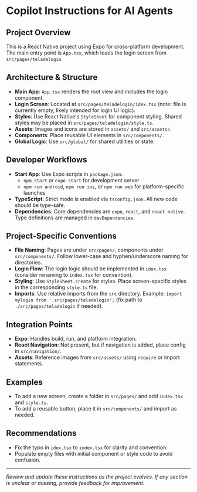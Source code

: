 # Copilot Instructions for AI Agents

## Project Overview
This is a React Native project using Expo for cross-platform development. The main entry point is `App.tsx`, which loads the login screen from `src/pages/teladelogin`.

## Architecture & Structure
- **Main App**: `App.tsx` renders the root view and includes the login component.
- **Login Screen**: Located at `src/pages/teladelogin/idex.tsx` (note: file is currently empty, likely intended for login UI logic).
- **Styles**: Use React Native's `StyleSheet` for component styling. Shared styles may be placed in `src/pages/teladelogin/style.ts`.
- **Assets**: Images and icons are stored in `assets/` and `src/assets/`.
- **Components**: Place reusable UI elements in `src/components/`.
- **Global Logic**: Use `src/global/` for shared utilities or state.

## Developer Workflows
- **Start App**: Use Expo scripts in `package.json`:
  - `npm start` or `expo start` for development server
  - `npm run android`, `npm run ios`, or `npm run web` for platform-specific launches
- **TypeScript**: Strict mode is enabled via `tsconfig.json`. All new code should be type-safe.
- **Dependencies**: Core dependencies are `expo`, `react`, and `react-native`. Type definitions are managed in `devDependencies`.

## Project-Specific Conventions
- **File Naming**: Pages are under `src/pages/`, components under `src/components/`. Follow lower-case and hyphen/underscore naming for directories.
- **Login Flow**: The login logic should be implemented in `idex.tsx` (consider renaming to `index.tsx` for convention).
- **Styling**: Use `StyleSheet.create` for styles. Place screen-specific styles in the corresponding `style.ts` file.
- **Imports**: Use relative imports from the `src` directory. Example: `import mylogin from '.src/pages/teladelogin';` (fix path to `./src/pages/teladelogin` if needed).

## Integration Points
- **Expo**: Handles build, run, and platform integration.
- **React Navigation**: Not present, but if navigation is added, place config in `src/navigation/`.
- **Assets**: Reference images from `src/assets/` using `require` or import statements.

## Examples
- To add a new screen, create a folder in `src/pages/` and add `index.tsx` and `style.ts`.
- To add a reusable button, place it in `src/components/` and import as needed.

## Recommendations
- Fix the typo in `idex.tsx` to `index.tsx` for clarity and convention.
- Populate empty files with initial component or style code to avoid confusion.

---
_Review and update these instructions as the project evolves. If any section is unclear or missing, provide feedback for improvement._

